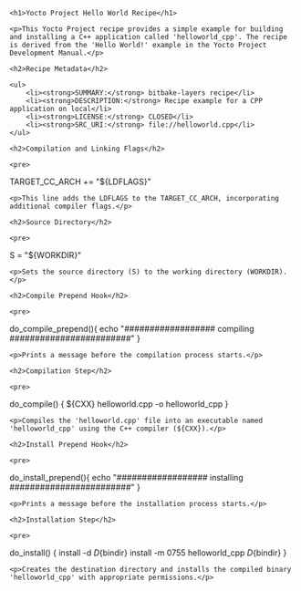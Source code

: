 
<body>

    <h1>Yocto Project Hello World Recipe</h1>

    <p>This Yocto Project recipe provides a simple example for building and installing a C++ application called 'helloworld_cpp'. The recipe is derived from the 'Hello World!' example in the Yocto Project Development Manual.</p>

    <h2>Recipe Metadata</h2>

    <ul>
        <li><strong>SUMMARY:</strong> bitbake-layers recipe</li>
        <li><strong>DESCRIPTION:</strong> Recipe example for a CPP application on local</li>
        <li><strong>LICENSE:</strong> CLOSED</li>
        <li><strong>SRC_URI:</strong> file://helloworld.cpp</li>
    </ul>

    <h2>Compilation and Linking Flags</h2>

    <pre>
TARGET_CC_ARCH += "${LDFLAGS}"
    </pre>

    <p>This line adds the LDFLAGS to the TARGET_CC_ARCH, incorporating additional compiler flags.</p>

    <h2>Source Directory</h2>

    <pre>
S = "${WORKDIR}"
    </pre>

    <p>Sets the source directory (S) to the working directory (WORKDIR).</p>

    <h2>Compile Prepend Hook</h2>

    <pre>
do_compile_prepend(){
    echo "################## compiling ########################"
}
    </pre>

    <p>Prints a message before the compilation process starts.</p>

    <h2>Compilation Step</h2>

    <pre>
do_compile() {
    ${CXX} helloworld.cpp -o helloworld_cpp
}
    </pre>

    <p>Compiles the 'helloworld.cpp' file into an executable named 'helloworld_cpp' using the C++ compiler (${CXX}).</p>

    <h2>Install Prepend Hook</h2>

    <pre>
do_install_prepend(){
    echo "################## installing ########################"
}
    </pre>

    <p>Prints a message before the installation process starts.</p>

    <h2>Installation Step</h2>

    <pre>
do_install() {
    install -d ${D}${bindir}
    install -m 0755 helloworld_cpp ${D}${bindir}
}
    </pre>

    <p>Creates the destination directory and installs the compiled binary 'helloworld_cpp' with appropriate permissions.</p>

</body>
</html>
